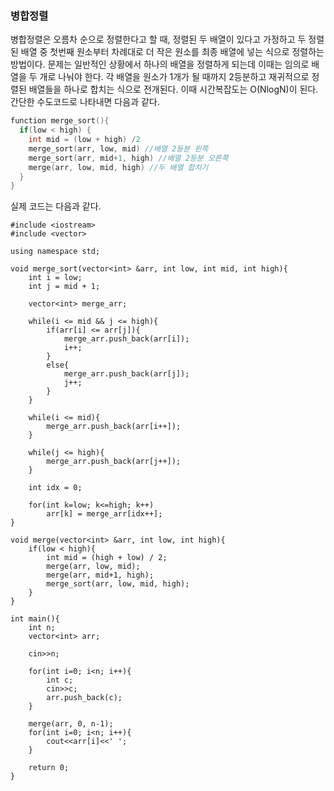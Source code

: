 ### 병합정렬
병합정렬은 오름차 순으로 정렬한다고 할 때, 정렬된 두 배열이 있다고 가정하고 두 정렬된 배열 중 첫번째 원소부터 차례대로 더 작은 원소를 최종 배열에 넣는 식으로 정렬하는 방법이다.
문제는 일반적인 상황에서 하나의 배열을 정렬하게 되는데 이때는 임의로 배열을 두 개로 나눠야 한다. 각 배열을 원소가 1개가 될 때까지 2등분하고 재귀적으로 정렬된 배열들을 하나로 합치는
식으로 전개된다. 이때 시간복잡도는 O(NlogN)이 된다. 간단한 수도코드로 나타내면 다음과 같다.
```c
function merge_sort(){
  if(low < high) {
    int mid = (low + high) /2
    merge_sort(arr, low, mid) //배열 2등분 왼쪽
    merge_sort(arr, mid+1, high) //배열 2등분 오른쪽
    merge(arr, low, mid, high) //두 배열 합치기
  }
}
```
실제 코드는 다음과 같다.
```
#include <iostream>
#include <vector>

using namespace std;

void merge_sort(vector<int> &arr, int low, int mid, int high){
    int i = low;
    int j = mid + 1;

    vector<int> merge_arr;

    while(i <= mid && j <= high){
        if(arr[i] <= arr[j]){
            merge_arr.push_back(arr[i]);
            i++;
        }
        else{
            merge_arr.push_back(arr[j]);
            j++;
        }
    }

    while(i <= mid){
        merge_arr.push_back(arr[i++]);
    }

    while(j <= high){
        merge_arr.push_back(arr[j++]);
    }

    int idx = 0;

    for(int k=low; k<=high; k++)
        arr[k] = merge_arr[idx++];
}

void merge(vector<int> &arr, int low, int high){
    if(low < high){
        int mid = (high + low) / 2;
        merge(arr, low, mid);
        merge(arr, mid+1, high);
        merge_sort(arr, low, mid, high);
    }
}

int main(){
    int n;
    vector<int> arr;

    cin>>n;

    for(int i=0; i<n; i++){
        int c;
        cin>>c;
        arr.push_back(c);
    }

    merge(arr, 0, n-1);
    for(int i=0; i<n; i++){
        cout<<arr[i]<<' ';
    }

    return 0;
}
```
